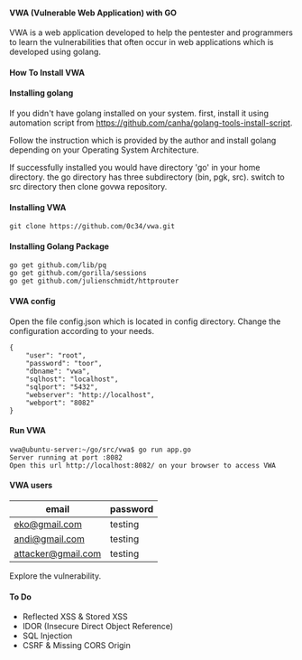 #### VWA (Vulnerable Web Application) with GO 
VWA is a web application developed to help the pentester and programmers to learn the vulnerabilities that often occur in web applications which is developed using golang.

#### How To Install VWA


#### Installing golang
If you didn't have golang installed on your system. first, install it using automation script from https://github.com/canha/golang-tools-install-script.

Follow the instruction which is provided by the author and install golang depending on your Operating System Architecture.

If successfully installed you would have directory 'go' in your home directory. the go directory has three subdirectory (bin, pgk, src). switch to src directory then clone govwa repository. 

#### Installing VWA
```
git clone https://github.com/0c34/vwa.git

```
#### Installing Golang Package
```
go get github.com/lib/pq
go get github.com/gorilla/sessions
go get github.com/julienschmidt/httprouter
```

#### VWA config
Open the file config.json which is located in config directory. Change the configuration according to your needs.

```
{
    "user": "root",
    "password": "toor",
    "dbname": "vwa",
    "sqlhost": "localhost",
    "sqlport": "5432",
    "webserver": "http://localhost",
    "webport": "8082"
}
```

#### Run VWA
```
vwa@ubuntu-server:~/go/src/vwa$ go run app.go
Server running at port :8082
Open this url http://localhost:8082/ on your browser to access VWA
```

#### VWA users

|		email		| password	|
|-------------------|-----------|
| eko@gmail.com		| testing	|
| andi@gmail.com	| testing	|
| attacker@gmail.com| testing	|

Explore the vulnerability.

#### To Do

* Reflected XSS & Stored XSS
* IDOR (Insecure Direct Object Reference)
* SQL Injection
* CSRF & Missing CORS Origin